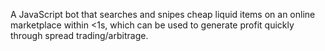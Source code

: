 A JavaScript bot that searches and snipes cheap liquid items on an online marketplace within <1s, which can be used to generate profit quickly through spread trading/arbitrage.
